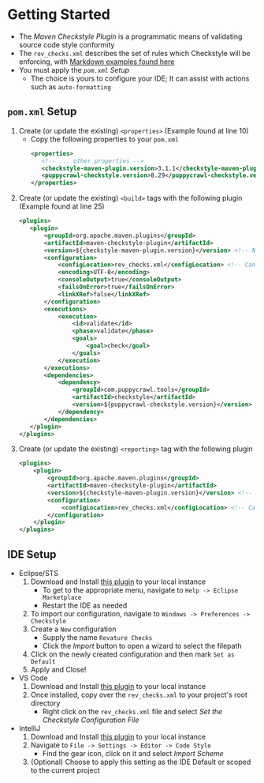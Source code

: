# Getting Started
* The _Maven Checkstyle Plugin_ is a programmatic means of validating source code style conformity
* The `rev_checks.xml` describes the set of rules which Checkstyle will be enforcing, with [Markdown examples found here](./examples)
* You must apply the _`pom.xml` Setup_
    * The choice is yours to configure your IDE; It can assist with actions such as `auto-formatting`
    
## `pom.xml` Setup
1. Create (or update the existing) `<properties>` (Example found at line 10)
    * Copy the following properties to your `pom.xml`
       ```xml
      <properties>
          <!-- ... other properties -->
          <checkstyle-maven-plugin.version>3.1.1</checkstyle-maven-plugin.version>
          <puppycrawl-checkstyle.version>8.29</puppycrawl-checkstyle.version>
      </properties>
      ``` 
2. Create (or update the existing) `<build>` tags with the following plugin (Example found at line 25)
    ```xml
   <plugins>
       <plugin>
           <groupId>org.apache.maven.plugins</groupId>
           <artifactId>maven-checkstyle-plugin</artifactId>
           <version>${checkstyle-maven-plugin.version}</version> <!-- Note use of property -->
           <configuration>
               <configLocation>rev_checks.xml</configLocation> <!-- Can vary based on the location on your machine -->
               <encoding>UTF-8</encoding>
               <consoleOutput>true</consoleOutput>
               <failsOnError>true</failsOnError>
               <linkXRef>false</linkXRef>
           </configuration>
           <executions>
               <execution>
                   <id>validate</id>
                   <phase>validate</phase>
                   <goals>
                       <goal>check</goal>
                   </goals>
               </execution>
           </executions>
           <dependencies>
               <dependency>
                   <groupId>com.puppycrawl.tools</groupId>
                   <artifactId>checkstyle</artifactId>
                   <version>${puppycrawl-checkstyle.version}</version> <!-- Note use of property -->
               </dependency>
           </dependencies>
       </plugin>
   </plugins>
   ```
3. Create (or update the existing) `<reporting>` tag with the following plugin
    ```xml
    <plugins>
        <plugin>
            <groupId>org.apache.maven.plugins</groupId>
            <artifactId>maven-checkstyle-plugin</artifactId>
            <version>${checkstyle-maven-plugin.version}</version> <!-- Note use of property -->
            <configuration>
                <configLocation>rev_checks.xml</configLocation> <!-- Can vary based on the location on your machine -->
            </configuration>
        </plugin>
    </plugins>
   ```

## IDE Setup
* Eclipse/STS
    1. Download and Install [this plugin](https://marketplace.eclipse.org/content/checkstyle-plug) to your local instance
        * To get to the appropriate menu, navigate to `Help -> Eclipse Marketplace`
        * Restart the IDE as needed
    2. To import our configuration, navigate to `Windows -> Preferences -> Checkstyle`
    3. Create a `New` configuration
        * Supply the name `Revature Checks`
        * Click the _Import_ button to open a wizard to select the filepath
    4. Click on the newly created configuration and then mark `Set as Default`
    5. Apply and Close!
* VS Code
    1. Download and Install [this plugin](https://marketplace.visualstudio.com/items?itemName=shengchen.vscode-checkstyle) to your local instance
    2. Once installed, copy over the `rev_checks.xml` to your project's root directory
        * Right click on the `rev_checks.xml` file and select _Set the Checkstyle Configuration File_
* IntelliJ
    1. Download and Install [this plugin](https://plugins.jetbrains.com/plugin/1065-checkstyle-idea) to your local instance
    2. Navigate to `File -> Settings -> Editor -> Code Style`
        * Find the gear icon, click on it and select _Import Scheme_
    3. (Optional) Choose to apply this setting as the IDE Default or scoped to the current project
   
